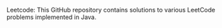 Leetcode:
This GitHub repository contains solutions to various LeetCode problems implemented in Java. 
